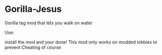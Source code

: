 # Gorilla-Jesus
Gorilla tag mod that lets you walk on water

Use:

install the mod and your done!
This mod only works on modded lobbies to prevent Cheating of course

